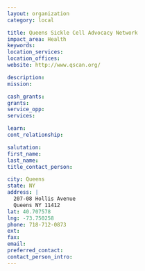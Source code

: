```yaml
---
layout: organization
category: local

title: Queens Sickle Cell Advocacy Network
impact_area: Health
keywords: 
location_services: 
location_offices: 
website: http://www.qscan.org/

description: 
mission: 

cash_grants: 
grants: 
service_opp: 
services: 

learn: 
cont_relationship: 

salutation: 
first_name: 
last_name: 
title_contact_person: 

city: Queens
state: NY
address: |
  207-08 Hollis Avenue  
  Queens NY 11412
lat: 40.707578
lng: -73.750258
phone: 718-712-0873
ext: 
fax: 
email: 
preferred_contact: 
contact_person_intro: 
---
```

